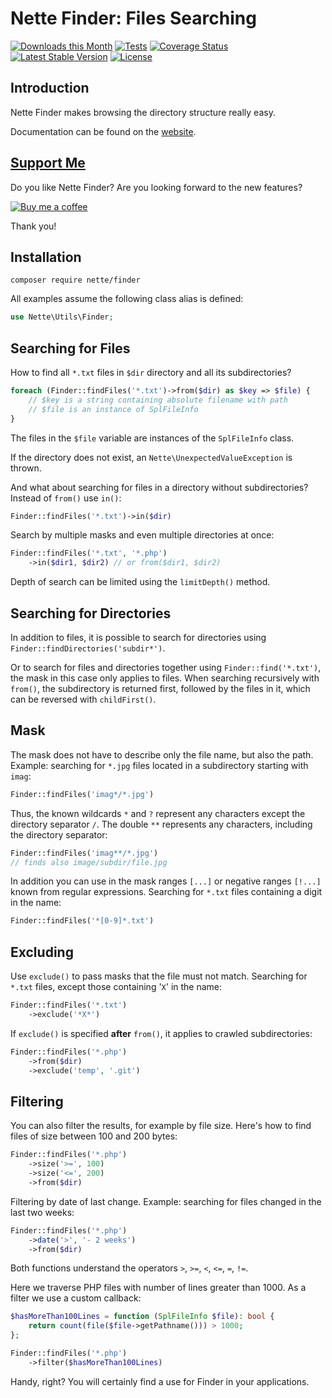 Nette Finder: Files Searching
=============================

[![Downloads this Month](https://img.shields.io/packagist/dm/nette/finder.svg)](https://packagist.org/packages/nette/finder)
[![Tests](https://github.com/nette/finder/workflows/Tests/badge.svg?branch=master)](https://github.com/nette/finder/actions)
[![Coverage Status](https://coveralls.io/repos/github/nette/finder/badge.svg?branch=master)](https://coveralls.io/github/nette/finder?branch=master)
[![Latest Stable Version](https://poser.pugx.org/nette/finder/v/stable)](https://github.com/nette/finder/releases)
[![License](https://img.shields.io/badge/license-New%20BSD-blue.svg)](https://github.com/nette/finder/blob/master/license.md)


Introduction
------------

Nette Finder makes browsing the directory structure really easy.

Documentation can be found on the [website](https://doc.nette.org/finder).


[Support Me](https://github.com/sponsors/dg)
--------------------------------------------

Do you like Nette Finder? Are you looking forward to the new features?

[![Buy me a coffee](https://files.nette.org/icons/donation-3.svg)](https://github.com/sponsors/dg)

Thank you!


Installation
------------

```shell
composer require nette/finder
```

All examples assume the following class alias is defined:

```php
use Nette\Utils\Finder;
```


Searching for Files
-------------------

How to find all `*.txt` files in `$dir` directory and all its subdirectories?

```php
foreach (Finder::findFiles('*.txt')->from($dir) as $key => $file) {
	// $key is a string containing absolute filename with path
	// $file is an instance of SplFileInfo
}
```

The files in the `$file` variable are instances of the `SplFileInfo` class.

If the directory does not exist, an `Nette\UnexpectedValueException` is thrown.

And what about searching for files in a directory without subdirectories? Instead of `from()` use `in()`:

```php
Finder::findFiles('*.txt')->in($dir)
```

Search by multiple masks and even multiple directories at once:

```php
Finder::findFiles('*.txt', '*.php')
	->in($dir1, $dir2) // or from($dir1, $dir2)
```

Depth of search can be limited using the `limitDepth()` method.


Searching for Directories
-------------------------

In addition to files, it is possible to search for directories using `Finder::findDirectories('subdir*')`.

Or to search for files and directories together using `Finder::find('*.txt')`, the mask in this case only applies to files. When searching recursively with `from()`, the subdirectory is returned first, followed by the files in it, which can be reversed with `childFirst()`.


Mask
----

The mask does not have to describe only the file name, but also the path. Example: searching for `*.jpg` files located in a subdirectory starting with `imag`:

```php
Finder::findFiles('imag*/*.jpg')
```

Thus, the known wildcards `*` and `?` represent any characters except the directory separator `/`. The double `**` represents any characters, including the directory separator:

```php
Finder::findFiles('imag**/*.jpg')
// finds also image/subdir/file.jpg
```

In addition you can use in the mask ranges `[...]` or negative ranges `[!...]` known from regular expressions. Searching for `*.txt` files containing a digit in the name:

```php
Finder::findFiles('*[0-9]*.txt')
```


Excluding
---------

Use `exclude()` to pass masks that the file must not match. Searching for `*.txt` files, except those containing '`X`' in the name:

```php
Finder::findFiles('*.txt')
	->exclude('*X*')
```

If `exclude()` is specified **after** `from()`, it applies to crawled subdirectories:

```php
Finder::findFiles('*.php')
	->from($dir)
	->exclude('temp', '.git')
```



Filtering
---------

You can also filter the results, for example by file size. Here's how to find files of size between 100 and 200 bytes:

```php
Finder::findFiles('*.php')
	->size('>=', 100)
	->size('<=', 200)
	->from($dir)
```

Filtering by date of last change. Example: searching for files changed in the last two weeks:

```php
Finder::findFiles('*.php')
	->date('>', '- 2 weeks')
	->from($dir)
```

Both functions understand the operators `>`, `>=`, `<`, `<=`, `=`, `!=`.

Here we traverse PHP files with number of lines greater than 1000. As a filter we use a custom callback:

```php
$hasMoreThan100Lines = function (SplFileInfo $file): bool {
	return count(file($file->getPathname())) > 1000;
};

Finder::findFiles('*.php')
	->filter($hasMoreThan100Lines)
```

Handy, right? You will certainly find a use for Finder in your applications.
